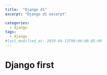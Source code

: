 ```yaml
---
title:  "Django d1"
excerpt: "Django d1 excerpt"

categories:
  - django
tags:
  - django
#last_modified_at: 2019-04-13T08:06:00-05:00
---
```


# Django first